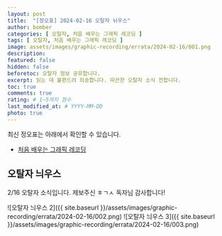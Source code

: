 ```yaml
---
layout: post
title:  "[정오표] 2024-02-16 오탈자 뉘우스"
author: bomber
categories: [ 오탈자, 처음 배우는 그래픽 레코딩 ]
tags: [ 오탈자, 처음 배우는 그래픽 레코딩 ]
image: assets/images/graphic-recording/errata/2024-02-16/001.png
description: 
featured: false
hidden: false
beforetoc: 오탈자 정보 공유합니다.
excerpt: 읽는 데 불편드려 죄송합니다. 따끈한 오탈자 소식 전합니다.
toc: true
comments: true
rating: # 1~5까지 점수
last_modified_at: # YYYY-MM-DD
photo: true
---
```



<div class="note">
    <p>최신 정오표는 아래에서 확인할 수 있습니다.</p>
    <ul>
        <li><a href="https://zzom.io/graphic-recording/errata.html" target="_blank">처음 배우는 그래픽 레코딩</a></li>
    </ul>   
</div>

## 오탈자 늬우스

<p>
2/16 오탈자 소식입니다. 
제보주신 ㅎㄱㅅ 독자님 감사합니다! 
</p>

![오탈자 늬우스 2]({{ site.baseurl }}/assets/images/graphic-recording/errata/2024-02-16/002.png)
![오탈자 늬우스 3]({{ site.baseurl }}/assets/images/graphic-recording/errata/2024-02-16/003.png)